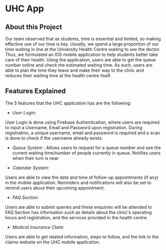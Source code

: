 # UHC App
## About this Project 
Our team observed that as students, time is essential and limited, so making effective use of our time is key. Usually, we spend a large proportion of our time waiting in line at the University Health Centre waiting to see the doctor. Thus, we formulated an IOS mobile application to help students better take care of their health. Using the application, users are able to get the queue number online and check the estimated waiting time. As such, users are able to plan the time they leave and make their way to the clinic and reduces their waiting time at the health centre itself.

## Features Explained
The 5 features that the UHC application has are the following:

- *User Login*:

User Login is done using Firebase Authentication, where users are required to input a Username, Email and Password upon registration. During registration, a unique username, email and password is required and a scan is done to check if the username already exists.

- *Queue System*
:
Allows users to request for a queue number and see the current waiting time/number of people currently in queue. 
Notifies users when their turn is near

- *Calendar System*:

Users are able to view the date and time of follow-up appointments (if any) in the mobile application. Reminders and notifications will also be set to remind users about their upcoming appointment.


- *FAQ Section*:

Users are able to submit queries and these enquiries will be attended to
FAQ Section has information such as details about the clinic's operating hours and registration, and the services provided in the health centre.

- *Medical Insurance Claim*

Users are able to get related information, steps to follow, and the link to the claims website on the UHC mobile application.



